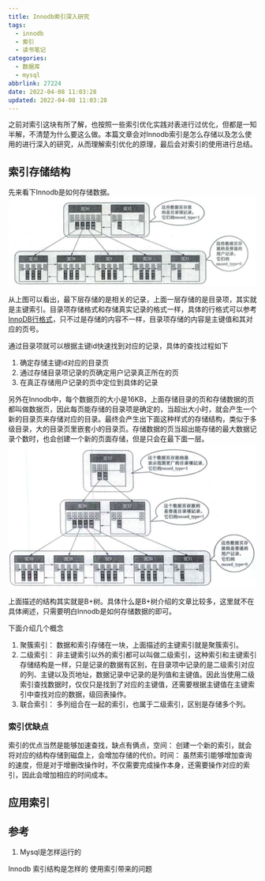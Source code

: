 ```yaml
---
title: Innodb索引深入研究
tags:
  - innodb
  - 索引
  - 读书笔记
categories:
  - 数据库
  - mysql
abbrlink: 27224
date: 2022-04-08 11:03:28
updated: 2022-04-08 11:03:28
---
```


之前对索引这块有所了解，也按照一些索引优化实践对表进行过优化，但都是一知半解，不清楚为什么要这么做。本篇文章会对Innodb索引是怎么存储以及怎么使用的进行深入的研究，从而理解索引优化的原理，最后会对索引的使用进行总结。

## 索引存储结构

先来看下Innodb是如何存储数据。
![主键索引](https://raw.githubusercontent.com/fengxiu/img/master/20220408142245.png)

从上图可以看出，最下层存储的是相关的记录，上面一层存储的是目录项，其实就是主键索引。目录项存储格式和存储真实记录的格式一样，具体的行格式可以参考[InnoDB行格式](https://fengxiu.tech/archives/43453.html)，只不过是存储的内容不一样，目录项存储的内容是主键值和其对应的页号。

通过目录项就可以根据主键id快速找到对应的记录，具体的查找过程如下

1. 确定存储主键id对应的目录页
2. 通过存储目录项记录的页确定用户记录真正所在的页
3. 在真正存储用户记录的页中定位到具体的记录

另外在Innodb中，每个数据页的大小是16KB，上面存储目录的页和存储数据的页都叫做数据页，因此每页能存储的目录项是确定的，当超出大小时，就会产生一个新的目录页来存储对应的目录。最终会产生出下面这种样式的存储结构，类似于多级目录，大的目录页里嵌套小的目录页。存储数据的页当超出能存储的最大数据记录个数时，也会创建一个新的页面存储，但是只会在最下面一层。
![](https://raw.githubusercontent.com/fengxiu/img/master/20220408150150.png)

上面描述的结构其实就是B+树。具体什么是B+树介绍的文章比较多，这里就不在具体阐述，只需要明白Innodb是如何存储数据的即可。

下面介绍几个概念

1. 聚簇索引： 数据和索引存储在一块，上面描述的主键索引就是聚簇索引。
2. 二级索引： 非主键索引以外的索引都可以叫做二级索引，这种索引和主键索引存储结构是一样，只是记录的数据有区别，在目录项中记录的是二级索引对应的列、主键以及页地址，数据记录中记录的是列值和主键值。因此当使用二级索引查找数据时，仅仅只是找到了对应的主键值，还需要根据主键值在主键索引中查找对应的数据，级回表操作。
3. 联合索引： 多列组合在一起的索引，也属于二级索引，区别是存储多个列。

<!-- ### Innodb中B+树索引一些规定

1. 根页面地址始终不变：B+树实际创建索引的过程如下，每次创建索引时都会创建一个根节点页面，在往表中插入数据时都会插入对应的索引到这个根节点页面，当页面可用空间用完后，会创建一个新的页面，
    1. 每当为某个表创建一个 树索引(聚簇索引不是人为创建的它默认就存在〉时，都会为这个索引创建一个根节点页面。最开始表中没有数据的时候，每个B+ 树索引对应的根节点中既没有用户 ，也没有目录项记录.
    2. 随后向表中插入用户记录时 先把用户记录存储到这个根节点中。
    3. 在根节点中的可用空间用完时继续插入记录，此时会将根节点中的所有记录复制到一个新分配的页(比如页 a) 中， 然后对这个新页进行页分裂操作，得到另一个新页(比如页 ). 这时新插入的记录会根据键值(也就是聚簇索引中的主键值，或二级索引中对应的索引列的值〉的大小分配到页 或页 中.根节点此时便升级为存储目录项记录的页 ，也就需要把页 和页 对应的目录项记录插入到根节点中。

在这个过程中，需要特别注意 一个 树索引的根节点自创建之日起便不会再移动(也就是页号不再改变).这样只要我们对某个表建立一个索引 ，那么它的根节点的页号便会被记录到某个地方，后续凡是 InnoDB 存储引擎需要用到这个索引时，都会从那个固定的地方取出根节点的页号，从而访问这个索引.

2. 内节点中目录项记录的唯一性。这个是通过在目录相中记录相关的主键key值来保证。可以方便定位唯一的目录页。
3. 一个页面至少有俩条记录。 -->

### 索引优缺点

索引的优点当然是能够加速查找，缺点有俩点，空间： 创建一个新的索引，就会将对应的结构存储到磁盘上，会增加存储的代价。时间： 虽然索引能够增加查询的速度，但是对于增删改操作时，不仅需要完成操作本身，还需要操作对应的索引，因此会增加相应的时间成本。

## 应用索引



## 参考

1. Mysql是怎样运行的



Innodb 索引结构是怎样的
使用索引带来的问题
